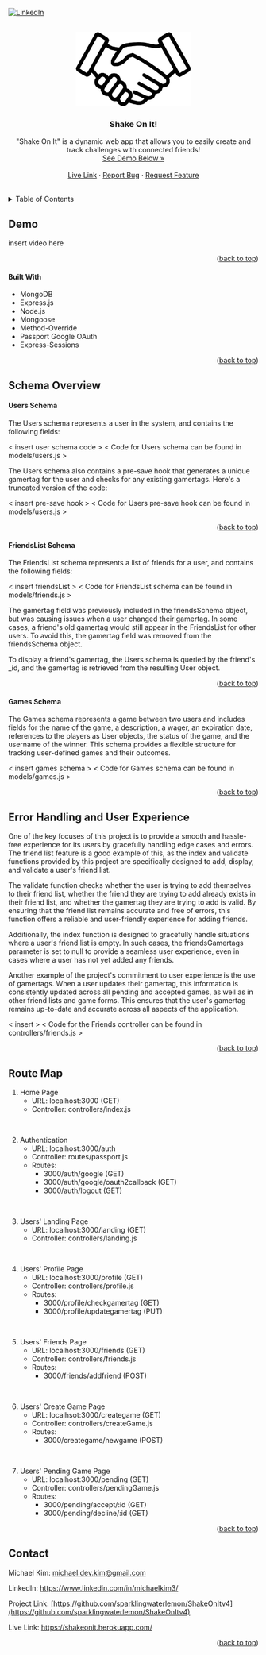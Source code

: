 <a name="readme-top"></a>

[![LinkedIn][linkedin-shield]][linkedin-url]

<br />
<div align="center">
  <img src="/images/handshake.png" alt="Logo" height="150">

  <h3 align="center"> Shake On It!</h3>

  <p align="center">
    "Shake On It" is a dynamic web app that allows you to easily create and track challenges with connected friends!
    <br />
    <a href="#demo">See Demo Below »</a>
    <br />
    <br />
    <a href="https://shakeonit.herokuapp.com/" target="_blank" rel="noopener noreferrer" >Live Link</a>
    ·
    <a href="https://github.com/sparklingwaterlemon/ShakeOnItv4/issues">Report Bug</a>
    ·
    <a href="https://github.com/sparklingwaterlemon/ShakeOnItv4/issues">Request Feature</a>
  </p>
</div>


<br />
<!-- TABLE OF CONTENTS -->
<details>
  <summary>Table of Contents</summary>
  <ol>
    <li>
      <a href="#demo">
        Demo
      </a>
      <ul>
        <li>
          <a href="#built-with">
            Built With
          </a>
        </li>
      </ul>
    </li>
    <li>
      <a href="#schema-overview">
        Schema Overview
      </a>
    </li>
    <li>
      <a href="#error-handling-and-user-experience">
        Error Handling and User Experience
      </a>
    </li>
    <li>
      <a href="#route-map">
        Route Map
      </a>
    </li>
    <li>
      <a href="#contact">
        Contact
      </a>
    </li>
  </ol>
</details>




<!-- DEMO -->
## Demo

insert video here

<p align="right">(<a href="#readme-top">back to top</a>)</p>


#### Built With

* MongoDB
* Express.js
* Node.js
* Mongoose
* Method-Override
* Passport Google OAuth
* Express-Sessions

<p align="right">(<a href="#readme-top">back to top</a>)</p>




<!-- Schema Overview -->
## Schema Overview

#### Users Schema

The Users schema represents a user in the system, and contains the following fields:

< insert user schema code >
< Code for Users schema can be found in models/users.js >

The Users schema also contains a pre-save hook that generates a unique gamertag for the user and checks for any existing gamertags. Here's a truncated version of the code:

< insert pre-save hook >
< Code for Users pre-save hook can be found in models/users.js >

<p align="right">(<a href="#readme-top">back to top</a>)</p>


#### FriendsList Schema

The FriendsList schema represents a list of friends for a user, and contains the following fields:

< insert friendsList >
< Code for FriendsList schema can be found in models/friends.js >

The gamertag field was previously included in the friendsSchema object, but was causing issues when a user changed their gamertag. In some cases, a friend's old gamertag would still appear in the FriendsList for other users. To avoid this, the gamertag field was removed from the friendsSchema object.

To display a friend's gamertag, the Users schema is queried by the friend's _id, and the gamertag is retrieved from the resulting User object.

<p align="right">(<a href="#readme-top">back to top</a>)</p>


#### Games Schema

The Games schema represents a game between two users and includes fields for the name of the game, a description, a wager, an expiration date, references to the players as User objects, the status of the game, and the username of the winner. This schema provides a flexible structure for tracking user-defined games and their outcomes.

< insert games schema >
< Code for Games schema can be found in models/games.js >

<p align="right">(<a href="#readme-top">back to top</a>)</p>




<!-- Error Handling and User Experience -->
## Error Handling and User Experience

One of the key focuses of this project is to provide a smooth and hassle-free experience for its users by gracefully handling edge cases and errors. The friend list feature is a good example of this, as the index and validate functions provided by this project are specifically designed to add, display, and validate a user's friend list.

The validate function checks whether the user is trying to add themselves to their friend list, whether the friend they are trying to add already exists in their friend list, and whether the gamertag they are trying to add is valid. By ensuring that the friend list remains accurate and free of errors, this function offers a reliable and user-friendly experience for adding friends.

Additionally, the index function is designed to gracefully handle situations where a user's friend list is empty. In such cases, the friendsGamertags parameter is set to null to provide a seamless user experience, even in cases where a user has not yet added any friends.

Another example of the project's commitment to user experience is the use of gamertags. When a user updates their gamertag, this information is consistently updated across all pending and accepted games, as well as in other friend lists and game forms. This ensures that the user's gamertag remains up-to-date and accurate across all aspects of the application.

< insert >
< Code for the Friends controller can be found in controllers/friends.js >

<p align="right">(<a href="#readme-top">back to top</a>)</p>




<!-- Route Map -->
## Route Map

1. Home Page
    - URL: localhost:3000 (GET)
    - Controller: controllers/index.js

<br />

2. Authentication
    - URL: localhost:3000/auth
    - Controller: routes/passport.js
    - Routes:
      - 3000/auth/google (GET)
      - 3000/auth/google/oauth2callback (GET)
      - 3000/auth/logout (GET)

<br />

3. Users' Landing Page
    - URL: localhost:3000/landing (GET)
    - Controller: controllers/landing.js

<br />

4. Users' Profile Page
    - URL: localhost:3000/profile (GET)
    - Controller: controllers/profile.js
    - Routes:
      - 3000/profile/checkgamertag (GET)
      - 3000/profile/updategamertag (PUT)

<br />

5. Users' Friends Page
    - URL: localhost:3000/friends (GET)
    - Controller: controllers/friends.js
    - Routes:
      - 3000/friends/addfriend (POST)

<br />

6. Users' Create Game Page
    - URL: localhsot:3000/creategame (GET)
    - Controller: controllers/createGame.js
    - Routes:
      - 3000/creategame/newgame (POST)

<br />

7. Users' Pending Game Page
    - URL: localhost:3000/pending (GET)
    - Controller: controllers/pendingGame.js
    - Routes:
      - 3000/pending/accept/:id (GET)
      - 3000/pending/decline/:id (GET)


<p align="right">(<a href="#readme-top">back to top</a>)</p>


<!-- CONTACT -->
## Contact

Michael Kim: michael.dev.kim@gmail.com

LinkedIn: <a href="https://www.linkedin.com/in/michaelkim3/" target="_blank"> https://www.linkedin.com/in/michaelkim3/ </a>

Project Link: [https://github.com/sparklingwaterlemon/ShakeOnItv4](https://github.com/sparklingwaterlemon/ShakeOnItv4)

Live Link: <a href="https://shakeonit.herokuapp.com/" target="_blank"> https://shakeonit.herokuapp.com/</a>

<p align="right">(<a href="#readme-top">back to top</a>)</p>


<!-- MARKDOWN LINKS & IMAGES -->
[linkedin-shield]: https://img.shields.io/badge/-LinkedIn-black.svg?style=for-the-badge&logo=linkedin&colorB=555
[linkedin-url]: https://www.linkedin.com/in/michaelkim3/